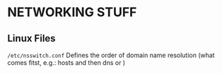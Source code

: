 # NETWORKING STUFF

## Linux Files
```/etc/nsswitch.conf``` Defines the order of domain name resolution (what comes fitst, e.g.: hosts and then dns or )